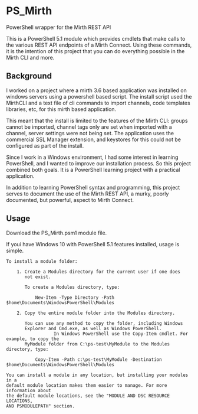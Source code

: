 # PS_Mirth
PowerShell wrapper for the Mirth REST API

This is a PowerShell 5.1 module which provides cmdlets that make calls to the various REST API endpoints of a Mirth Connect.
Using these commands, it is the intention of this project that you can do everything possible in the Mirth CLI and more.

Background
----------

I worked on a project where a mirth 3.6 based application was installed on windows servers using a powershell based script.  The install script used the MirthCLI and a text file of cli commands to import channels, code templates libraries, etc, for this mirth based application.  

This meant that the install is limited to the features of the Mirth CLI:  groups cannot be imported, channel tags only are set when imported with a channel, server settings were not being set.  The application uses the commercial SSL Manager extension, and keystores for this could not be configured as part of the install.

Since I work in a Windows environment, I had some interest in learning PowerShell, and I wanted to improve our installation process.  So this project combined both goals.  It is a PowerShell learning project with a practical application.

In addition to learning PowerShell syntax and programming, this project serves to document the use of the Mirth REST API, a murky, poorly documented, but powerful, aspect to Mirth Connect.

Usage
-------------
Download the PS_Mirth.psm1 module file.

If youi have Windows 10 with PowerShell 5.1 features installed, usage is simple.  

    To install a module folder:

        1. Create a Modules directory for the current user if one does
           not exist.

           To create a Modules directory, type:

               New-Item -Type Directory -Path $home\Documents\WindowsPowerShell\Modules

        2. Copy the entire module folder into the Modules directory.

           You can use any method to copy the folder, including Windows
           Explorer and Cmd.exe, as well as Windows PowerShell.
                      In Windows PowerShell use the Copy-Item cmdlet. For example, to copy the
           MyModule folder from C:\ps-test\MyModule to the Modules directory, type:

               Copy-Item -Path c:\ps-test\MyModule -Destination $home\Documents\WindowsPowerShell\Modules

    You can install a module in any location, but installing your modules in a
    default module location makes them easier to manage. For more information about
    the default module locations, see the "MODULE AND DSC RESOURCE LOCATIONS,
    AND PSMODULEPATH" section.
           

